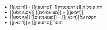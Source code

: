 - [[דיכאון]] = תת פעילות [[נוראפינפרין]] ו[[סרוטונין]]
- [[אנטגוניסט]] [[מונואמינים]] = [[דיכאון]]
- [[אגוניסט]] [[מונואמינים]] = הקלה על [[דיכאון]]
- חוסר [[סרוטונין]] = [[דיכאון]]
